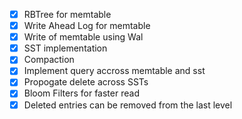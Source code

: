 - [x] RBTree for memtable
- [x] Write Ahead Log for memtable
- [x] Write of memtable using Wal
- [x] SST implementation 
- [x] Compaction
- [x] Implement query accross memtable and sst 
- [x] Propogate delete across SSTs
- [x] Bloom Filters for faster read
- [x] Deleted entries can be removed from the last level
